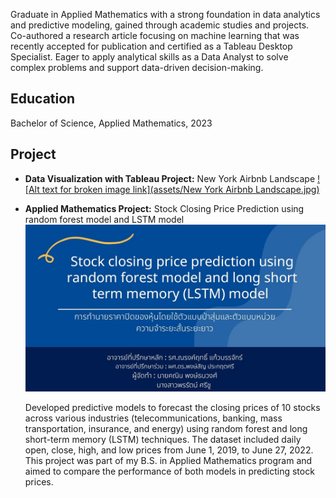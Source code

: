 Graduate in Applied Mathematics with a strong foundation in data analytics and predictive modeling, gained through academic studies and projects. Co-authored a research article focusing on machine learning that was recently accepted for publication and certified as a Tableau Desktop Specialist. Eager to apply analytical skills as a Data Analyst to solve complex problems and support data-driven decision-making.

## Education
Bachelor of Science, Applied Mathematics, 2023

## Project
* **Data Visualization with Tableau Project:** New York Airbnb Landscape
[![Alt text for broken image link](assets/New York Airbnb Landscape.jpg)](https://public.tableau.com/views/Project_17019951499970/NewYorkAirbnbLandscape?:language=en-US&:sid=&:display_count=n&:origin=viz_share_link)


* **Applied Mathematics Project:** Stock Closing Price Prediction using random forest model and LSTM model
[![Alt text for broken image link](assets/1719000162642.jpg)](https://www.canva.com/design/DAFTWS9J3lQ/FG4Wtcdn2exG4wvIXCwz-g/edit?utm_content=DAFTWS9J3lQ&utm_campaign=designshare&utm_medium=link2&utm_source=sharebutton)

  Developed predictive models to forecast the closing prices of 10 stocks across various industries (telecommunications, banking, mass transportation, insurance, and   energy) using random forest and long short-term memory (LSTM) techniques. The dataset included daily open, close, high, and low prices from June 1, 2019, to June     27, 2022. This project was part of my B.S. in Applied Mathematics program and aimed to compare the performance of both models in predicting stock prices. 

